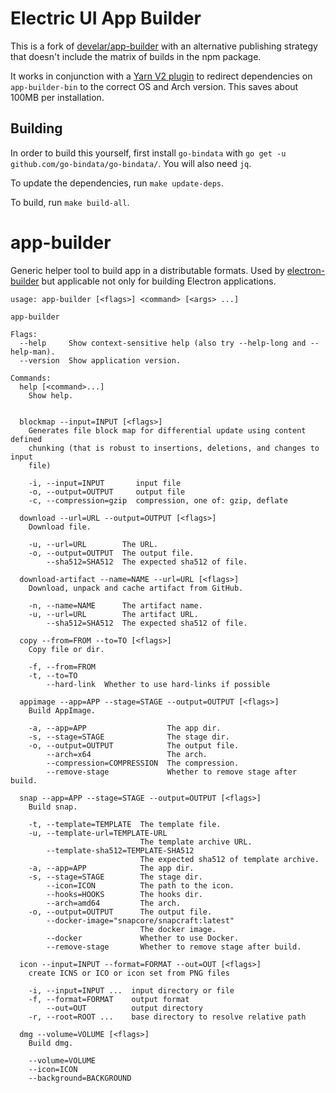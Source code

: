 # Electric UI App Builder

This is a fork of [develar/app-builder](https://github.com/develar/app-builder) with an alternative publishing strategy that doesn't include the matrix of builds in the npm package.

It works in conjunction with a [Yarn V2 plugin](https://github.com/electricui/yarn-redirect-app-builder) to redirect dependencies on `app-builder-bin` to the correct OS and Arch version. This saves about 100MB per installation.

## Building

In order to build this yourself, first install `go-bindata` with `go get -u github.com/go-bindata/go-bindata/`. You will also need `jq`.

To update the dependencies, run `make update-deps`.

To build, run `make build-all`.

# app-builder

Generic helper tool to build app in a distributable formats.
Used by [electron-builder](http://github.com/electron-userland/electron-builder) but applicable not only for building Electron applications.

```
usage: app-builder [<flags>] <command> [<args> ...]

app-builder

Flags:
  --help     Show context-sensitive help (also try --help-long and --help-man).
  --version  Show application version.

Commands:
  help [<command>...]
    Show help.


  blockmap --input=INPUT [<flags>]
    Generates file block map for differential update using content defined
    chunking (that is robust to insertions, deletions, and changes to input
    file)

    -i, --input=INPUT       input file
    -o, --output=OUTPUT     output file
    -c, --compression=gzip  compression, one of: gzip, deflate

  download --url=URL --output=OUTPUT [<flags>]
    Download file.

    -u, --url=URL        The URL.
    -o, --output=OUTPUT  The output file.
        --sha512=SHA512  The expected sha512 of file.

  download-artifact --name=NAME --url=URL [<flags>]
    Download, unpack and cache artifact from GitHub.

    -n, --name=NAME      The artifact name.
    -u, --url=URL        The artifact URL.
        --sha512=SHA512  The expected sha512 of file.

  copy --from=FROM --to=TO [<flags>]
    Copy file or dir.

    -f, --from=FROM
    -t, --to=TO
        --hard-link  Whether to use hard-links if possible

  appimage --app=APP --stage=STAGE --output=OUTPUT [<flags>]
    Build AppImage.

    -a, --app=APP                  The app dir.
    -s, --stage=STAGE              The stage dir.
    -o, --output=OUTPUT            The output file.
        --arch=x64                 The arch.
        --compression=COMPRESSION  The compression.
        --remove-stage             Whether to remove stage after build.

  snap --app=APP --stage=STAGE --output=OUTPUT [<flags>]
    Build snap.

    -t, --template=TEMPLATE  The template file.
    -u, --template-url=TEMPLATE-URL
                             The template archive URL.
        --template-sha512=TEMPLATE-SHA512
                             The expected sha512 of template archive.
    -a, --app=APP            The app dir.
    -s, --stage=STAGE        The stage dir.
        --icon=ICON          The path to the icon.
        --hooks=HOOKS        The hooks dir.
        --arch=amd64         The arch.
    -o, --output=OUTPUT      The output file.
        --docker-image="snapcore/snapcraft:latest"
                             The docker image.
        --docker             Whether to use Docker.
        --remove-stage       Whether to remove stage after build.

  icon --input=INPUT --format=FORMAT --out=OUT [<flags>]
    create ICNS or ICO or icon set from PNG files

    -i, --input=INPUT ...  input directory or file
    -f, --format=FORMAT    output format
        --out=OUT          output directory
    -r, --root=ROOT ...    base directory to resolve relative path

  dmg --volume=VOLUME [<flags>]
    Build dmg.

    --volume=VOLUME
    --icon=ICON
    --background=BACKGROUND
```